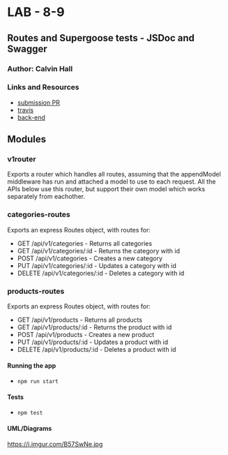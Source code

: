 # LAB - 8-9

## Routes and Supergoose tests - JSDoc and Swagger

### Author: Calvin Hall

### Links and Resources
* [submission PR](https://github.com/Clownvin-cr-deltav-401d4/lab-08/pull/1)
* [travis](https://www.travis-ci.com/Clownvin-cr-deltav-401d4/lab-08)
* [back-end](https://clownvins-lab-9.herokuapp.com/api/v1)

## Modules
### v1router
Exports a router which handles all routes, assuming that the appendModel middleware has run and attached a model to use to each request. All the APIs below use this router, but support their own model which works separately from eachother.
### categories-routes
Exports an express Routes object, with routes for:
* GET /api/v1/categories - Returns all categories
* GET /api/v1/categories/:id - Returns the category with id
* POST /api/v1/categories - Creates a new category
* PUT /api/v1/categories/:id - Updates a category with id
* DELETE /api/v1/categories/:id - Deletes a category with id

### products-routes
Exports an express Routes object, with routes for:
* GET /api/v1/products - Returns all products
* GET /api/v1/products/:id - Returns the product with id
* POST /api/v1/products - Creates a new product
* PUT /api/v1/products/:id - Updates a product with id
* DELETE /api/v1/products/:id - Deletes a product with id

#### Running the app
* `npm run start`
  
#### Tests
* `npm test`

#### UML/Diagrams
https://i.imgur.com/B57SwNe.jpg
